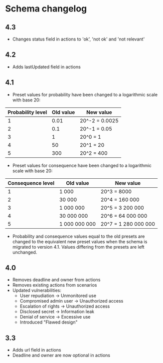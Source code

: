 # Schema changelog

## 4.3
- Changes status field in actions to 'ok', 'not ok' and 'not relevant'

## 4.2
- Adds lastUpdated field in actions

## 4.1
- Preset values for probability have been changed to a logarithmic scale with base 20:

| Probability level | Old value | New value      |
|-------------------|-----------|----------------|
| 1                 | 0.01      | 20^-2 = 0.0025 |
| 2                 | 0.1       | 20^-1 = 0.05   |
| 3                 | 1         | 20^0 = 1       |
| 4                 | 50        | 20^1 = 20      |
| 5                 | 300       | 20^2 = 400     |

- Preset values for consequence have been changed to a logarithmic scale with base 20:

| Consequence level | Old value     | New value            |
|-------------------|---------------|----------------------|
| 1                 | 1 000         | 20^3 = 8000          |
| 2                 | 30 000        | 20^4 = 160 000       |
| 3                 | 1 000 000     | 20^5 = 3 200 000     |
| 4                 | 30 000 000    | 20^6 = 64 000 000    |
| 5                 | 1 000 000 000 | 20^7 = 1 280 000 000 |

- Probability and consequence values equal to the old presets are changed to the equivalent new preset values when the schema is migrated to version 4.1. Values differing from the presets are left unchanged.

## 4.0
- Removes deadline and owner from actions
- Removes existing actions from scenarios
- Updated vulnerabilities:
  - User repudiation -> Unmonitored use
  - Compromised admin user -> Unauthorized access
  - Escalation of rights -> Unauthorized access
  - Disclosed secret -> Information leak
  - Denial of service -> Excessive use
  - Introduced "Flawed design"

## 3.3
- Adds url field in actions
- Deadline and owner are now optional in actions

